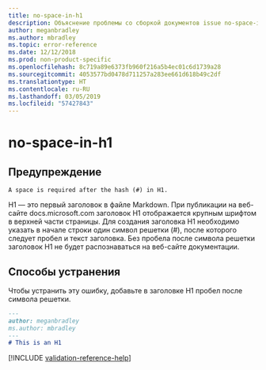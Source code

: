 ```yaml
---
title: no-space-in-h1
description: Объяснение проблемы со сборкой документов issue no-space-in-h1 и способа ее устранения
author: meganbradley
ms.author: mbradley
ms.topic: error-reference
ms.date: 12/12/2018
ms.prod: non-product-specific
ms.openlocfilehash: 8c719a89e6373fb960f216a5b4ec01c6d1739a28
ms.sourcegitcommit: 4053577bd0478d711257a283ee661d618b49c2df
ms.translationtype: HT
ms.contentlocale: ru-RU
ms.lasthandoff: 03/05/2019
ms.locfileid: "57427843"
---
```

# <a name="no-space-in-h1"></a>no-space-in-h1

## <a name="warning"></a>Предупреждение

`A space is required after the hash (#) in H1.`

H1 — это первый заголовок в файле Markdown. При публикации на веб-сайте docs.microsoft.com заголовок H1 отображается крупным шрифтом в верхней части страницы. Для создания заголовка H1 необходимо указать в начале строки один символ решетки (#), после которого следует пробел и текст заголовка. Без пробела после символа решетки заголовок H1 не будет распознаваться на веб-сайте документации.

## <a name="resolution"></a>Способы устранения

Чтобы устранить эту ошибку, добавьте в заголовке H1 пробел после символа решетки.

```markdown
---
author: meganbradley
ms.author: mbradley
---
# This is an H1
```

<!--make sure to add this file to your includes folder and verify the path-->
[!INCLUDE [validation-reference-help](includes/validation-reference-help.md)]